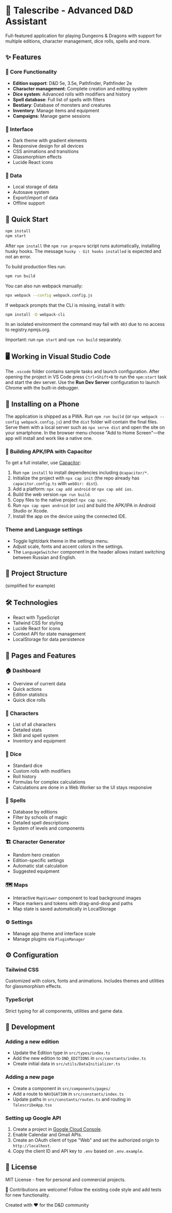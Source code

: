 # 🎲 Talescribe - Advanced D&D Assistant

Full-featured application for playing Dungeons & Dragons with support for multiple editions, character management, dice rolls, spells and more.

## ✨ Features

### 🎯 Core Functionality

- **Edition support**: D&D 5e, 3.5e, Pathfinder, Pathfinder 2e
- **Character management**: Complete creation and editing system
- **Dice system**: Advanced rolls with modifiers and history
- **Spell database**: Full list of spells with filters
- **Bestiary**: Database of monsters and creatures
- **Inventory**: Manage items and equipment
- **Campaigns**: Manage game sessions

### 🎨 Interface

- Dark theme with gradient elements
- Responsive design for all devices
- CSS animations and transitions
- Glassmorphism effects
- Lucide React icons

### 💾 Data

- Local storage of data
- Autosave system
- Export/import of data
- Offline support

## 🚀 Quick Start

```bash
npm install
npm start
```

After `npm install` the `npm run prepare` script runs automatically, installing husky hooks. The message `husky - Git hooks installed` is expected and not an error.

To build production files run:

```bash
npm run build
```

You can also run webpack manually:

```bash
npx webpack --config webpack.config.js
```
If webpack prompts that the CLI is missing, install it with:

```bash
npm install -D webpack-cli
```

In an isolated environment the command may fail with `403` due to no access to registry.npmjs.org.

Important: run `npm start` and `npm run build` separately.

## 🖥️ Working in Visual Studio Code

The `.vscode` folder contains sample tasks and launch configuration. After opening the project in VS Code press `Ctrl+Shift+B` to run the `npm:start` task and start the dev server. Use the **Run Dev Server** configuration to launch Chrome with the built-in debugger.

## 📱 Installing on a Phone

The application is shipped as a PWA. Run `npm run build` (or `npx webpack --config webpack.config.js`) and the `dist` folder will contain the final files. Serve them with a local server such as `npx serve dist` and open the site on your smartphone. In the browser menu choose "Add to Home Screen"—the app will install and work like a native one.

### 📲 Building APK/IPA with Capacitor

To get a full installer, use [Capacitor](https://capacitorjs.com/):

1. Run `npm install` to install dependencies including `@capacitor/*`.
2. Initialize the project with `npx cap init` (the repo already has `capacitor.config.ts` with `webDir: dist`).
3. Add a platform: `npx cap add android` or `npx cap add ios`.
4. Build the web version `npm run build`.
5. Copy files to the native project `npx cap sync`.
6. Run `npx cap open android` (or `ios`) and build the APK/IPA in Android Studio or Xcode.
7. Install the app on the device using the connected IDE.

### Theme and Language settings

- Toggle light/dark theme in the settings menu.
- Adjust scale, fonts and accent colors in the settings.
- The `LanguageSwitcher` component in the header allows instant switching between Russian and English.

## 📁 Project Structure
(simplified for example)

## 🛠️ Technologies
- React with TypeScript
- Tailwind CSS for styling
- Lucide React for icons
- Context API for state management
- LocalStorage for data persistence

## 📱 Pages and Features

### 🏠 Dashboard

- Overview of current data
- Quick actions
- Edition statistics
- Quick dice rolls

### 👤 Characters

- List of all characters
- Detailed stats
- Skill and spell system
- Inventory and equipment

### 🎲 Dice

- Standard dice
- Custom rolls with modifiers
- Roll history
- Formulas for complex calculations
- Calculations are done in a Web Worker so the UI stays responsive

### 📜 Spells

- Database by editions
- Filter by schools of magic
- Detailed spell descriptions
- System of levels and components

### 🏗️ Character Generator

- Random hero creation
- Edition-specific settings
- Automatic stat calculation
- Suggested equipment

### 🗺️ Maps

- Interactive `MapViewer` component to load background images
- Place markers and tokens with drag-and-drop and paths
- Map state is saved automatically in LocalStorage

### ⚙️ Settings

- Manage app theme and interface scale
- Manage plugins via `PluginManager`

## ⚙️ Configuration

### Tailwind CSS

Customized with colors, fonts and animations. Includes themes and utilities for glassmorphism effects.

### TypeScript

Strict typing for all components, utilities and game data.

## 🔧 Development

### Adding a new edition

- Update the Edition type in `src/types/index.ts`
- Add the new edition to `DND_EDITIONS` in `src/constants/index.ts`
- Create initial data in `src/utils/DataInitializer.ts`

### Adding a new page

- Create a component in `src/components/pages/`
- Add a route to `NAVIGATION` in `src/constants/index.ts`
- Update paths in `src/constants/routes.ts` and routing in `TalescribeApp.tsx`

### Setting up Google API

1. Create a project in [Google Cloud Console](https://console.cloud.google.com/).
2. Enable Calendar and Gmail APIs.
3. Create an OAuth client of type "Web" and set the authorized origin to `http://localhost`.
4. Copy the client ID and API key to `.env` based on `.env.example`.

## 📄 License

MIT License - free for personal and commercial projects.

🤝 Contributions are welcome! Follow the existing code style and add tests for new functionality.

Created with ❤️ for the D&D community
